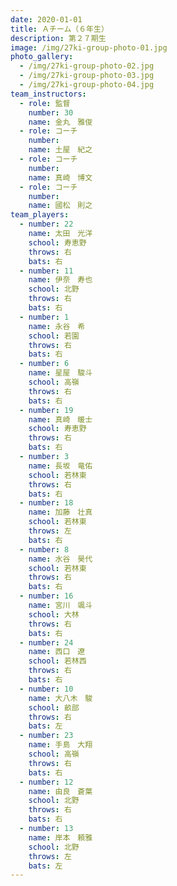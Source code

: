 ```yaml
---
date: 2020-01-01
title: Ａチーム（６年生）
description: 第２７期生
image: /img/27ki-group-photo-01.jpg
photo_gallery:
  - /img/27ki-group-photo-02.jpg
  - /img/27ki-group-photo-03.jpg
  - /img/27ki-group-photo-04.jpg
team_instructors:
  - role: 監督
    number: 30
    name: 金丸　雅俊
  - role: コーチ
    number:
    name: 土屋　紀之
  - role: コーチ
    number:
    name: 真崎　博文
  - role: コーチ
    number:
    name: 國松　則之
team_players:
  - number: 22
    name: 太田　光洋
    school: 寿恵野
    throws: 右
    bats: 右
  - number: 11
    name: 伊奈　寿也
    school: 北野
    throws: 右
    bats: 右
  - number: 1
    name: 永谷　希
    school: 若園
    throws: 右
    bats: 右
  - number: 6
    name: 星屋　駿斗
    school: 高嶺
    throws: 右
    bats: 右
  - number: 19
    name: 真崎　暖士
    school: 寿恵野
    throws: 右
    bats: 右
  - number: 3
    name: 長坂　竜佑
    school: 若林東
    throws: 右
    bats: 右
  - number: 18
    name: 加藤　壮真
    school: 若林東
    throws: 左
    bats: 右
  - number: 8
    name: 水谷　昊代
    school: 若林東
    throws: 右
    bats: 右
  - number: 16
    name: 宮川　颯斗
    school: 大林
    throws: 右
    bats: 右
  - number: 24
    name: 西口　遼
    school: 若林西
    throws: 右
    bats: 右
  - number: 10
    name: 大八木　駿
    school: 畝部
    throws: 右
    bats: 左
  - number: 23
    name: 手島　大翔
    school: 高嶺
    throws: 右
    bats: 右
  - number: 12
    name: 由良　蒼葉
    school: 北野
    throws: 右
    bats: 右
  - number: 13
    name: 岸本　頼雅
    school: 北野
    throws: 左
    bats: 左
---
```

